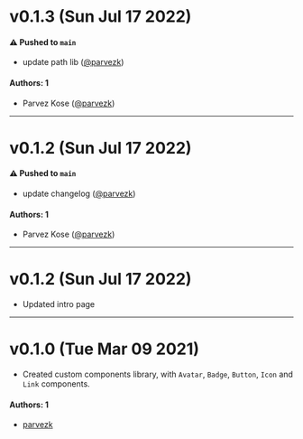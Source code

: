 # v0.1.3 (Sun Jul 17 2022)

#### ⚠️ Pushed to `main`

- update path lib ([@parvezk](https://github.com/parvezk))

#### Authors: 1

- Parvez Kose ([@parvezk](https://github.com/parvezk))

---

# v0.1.2 (Sun Jul 17 2022)

#### ⚠️ Pushed to `main`

- update changelog ([@parvezk](https://github.com/parvezk))

#### Authors: 1

- Parvez Kose ([@parvezk](https://github.com/parvezk))

---

# v0.1.2 (Sun Jul 17 2022)

- Updated intro page

---

# v0.1.0 (Tue Mar 09 2021)

- Created custom components library, with `Avatar`, `Badge`, `Button`, `Icon` and `Link` components.

#### Authors: 1

- [parvezk](https://github.com/parvezk/custom-components-lib.git)
